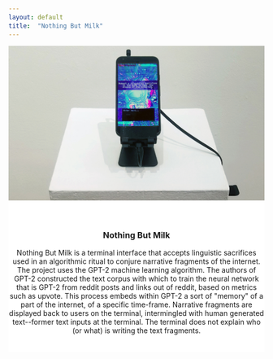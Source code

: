 ```yaml
---
layout: default
title:  "Nothing But Milk"
---
```


<div class="row justify-center" style="background-color: #fff;">
  <div class="right">
    <div class="row" style="text-align:center">
      <div class="col-12" style="padding-bottom:20px; text-align:center;">
        <img src="/images/nothing_but_milk_website_1.jpg" class="img-responsive" alt="nothing but milk photo 1" style="padding-bottom: 2rem; max-width:100%">
        <h3>Nothing But Milk</h3>
        <p>Nothing But Milk is a terminal interface that accepts linguistic sacrifices used in an algorithmic ritual to conjure narrative fragments of the internet. The project uses the GPT-2 machine learning algorithm. The authors of GPT-2 constructed the text corpus with which to train the neural network that is GPT-2 from reddit posts and links out of reddit, based on metrics such as upvote. This process embeds within GPT-2 a sort of "memory" of a part of the internet, of a specific time-frame. Narrative fragments are displayed back to users on the terminal, intermingled with human generated text--former text inputs at the terminal. The terminal does not explain who (or what) is writing the text fragments.</p>
      </div>
    </div>  
  </div>
</div>

<!--<div class="embed-responsive embed-responsive-16by9">
  <iframe class="embed-responsive-item" src="https://player.vimeo.com/video/383831769" webkitallowfullscreen mozallowfullscreen allowfullscreen></iframe>
</div>-->
